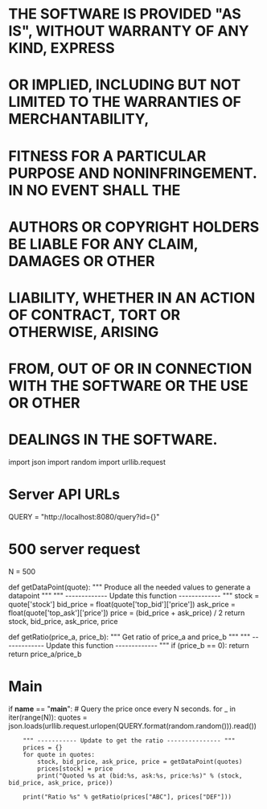 #  THE SOFTWARE IS PROVIDED "AS IS", WITHOUT WARRANTY OF ANY KIND, EXPRESS
#  OR IMPLIED, INCLUDING BUT NOT LIMITED TO THE WARRANTIES OF MERCHANTABILITY,
#  FITNESS FOR A PARTICULAR PURPOSE AND NONINFRINGEMENT. IN NO EVENT SHALL THE
#  AUTHORS OR COPYRIGHT HOLDERS BE LIABLE FOR ANY CLAIM, DAMAGES OR OTHER
#  LIABILITY, WHETHER IN AN ACTION OF CONTRACT, TORT OR OTHERWISE, ARISING
#  FROM, OUT OF OR IN CONNECTION WITH THE SOFTWARE OR THE USE OR OTHER
#  DEALINGS IN THE SOFTWARE.

import json
import random
import urllib.request

# Server API URLs
QUERY = "http://localhost:8080/query?id={}"

# 500 server request
N = 500


def getDataPoint(quote):
    """ Produce all the needed values to generate a datapoint """
    """ ------------- Update this function ------------- """
    stock = quote['stock']
    bid_price = float(quote['top_bid']['price'])
    ask_price = float(quote['top_ask']['price'])
    price = (bid_price + ask_price) / 2
    return stock, bid_price, ask_price, price


def getRatio(price_a, price_b):
    """ Get ratio of price_a and price_b """
    """ ------------- Update this function ------------- """
    if (price_b == 0):
        return
    return price_a/price_b


# Main
if __name__ == "__main__":
    # Query the price once every N seconds.
    for _ in iter(range(N)):
        quotes = json.loads(urllib.request.urlopen(QUERY.format(random.random())).read())

        """ ----------- Update to get the ratio --------------- """
        prices = {}
        for quote in quotes:
            stock, bid_price, ask_price, price = getDataPoint(quotes)
            prices[stock] = price
            print("Quoted %s at (bid:%s, ask:%s, price:%s)" % (stock, bid_price, ask_price, price))

        print("Ratio %s" % getRatio(prices["ABC"], prices["DEF"]))
